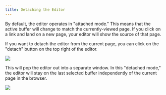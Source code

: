 ```yaml
---
title: Detaching the Editor
---
```


By default, the editor operates in "attached mode." This means that the active buffer will change to match the currently-viewed page. If you click on a link and land on a new page, your editor will show the source of that page.

If you want to detach the editor from the current page, you can click on the "detach" button on the top right of the editor.

<img className="centered" src="/img/editor-detach-button.png" />

This will pop the editor out into a separate window. In this "detached mode," the editor will stay on the last selected buffer independently of the current page in the browser.

<img className="centered" src="/img/detached-editor.png" />
